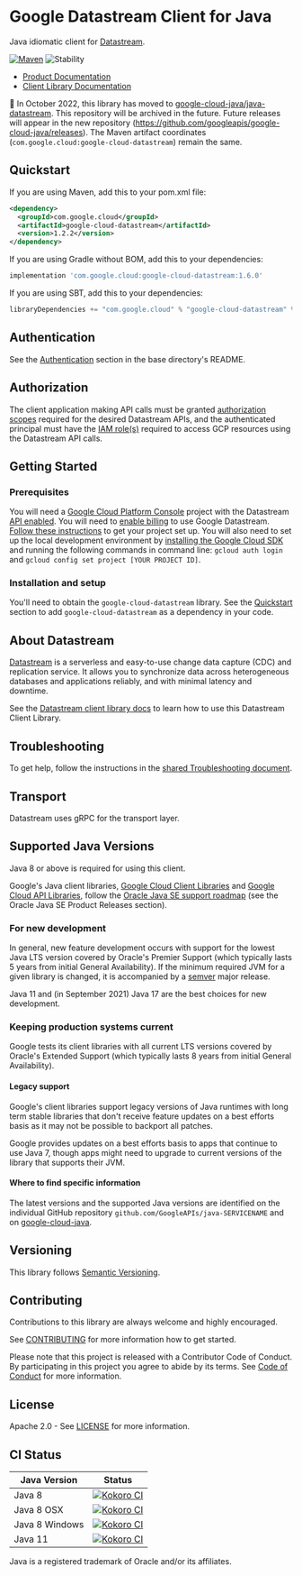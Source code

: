 # Google Datastream Client for Java

Java idiomatic client for [Datastream][product-docs].

[![Maven][maven-version-image]][maven-version-link]
![Stability][stability-image]

- [Product Documentation][product-docs]
- [Client Library Documentation][javadocs]


:bus: In October 2022, this library has moved to
[google-cloud-java/java-datastream](
https://github.com/googleapis/google-cloud-java/tree/main/java-datastream).
This repository will be archived in the future.
Future releases will appear in the new repository (https://github.com/googleapis/google-cloud-java/releases).
The Maven artifact coordinates (`com.google.cloud:google-cloud-datastream`) remain the same.

## Quickstart


If you are using Maven, add this to your pom.xml file:


```xml
<dependency>
  <groupId>com.google.cloud</groupId>
  <artifactId>google-cloud-datastream</artifactId>
  <version>1.2.2</version>
</dependency>

```

If you are using Gradle without BOM, add this to your dependencies:

```Groovy
implementation 'com.google.cloud:google-cloud-datastream:1.6.0'
```

If you are using SBT, add this to your dependencies:

```Scala
libraryDependencies += "com.google.cloud" % "google-cloud-datastream" % "1.6.0"
```

## Authentication

See the [Authentication][authentication] section in the base directory's README.

## Authorization

The client application making API calls must be granted [authorization scopes][auth-scopes] required for the desired Datastream APIs, and the authenticated principal must have the [IAM role(s)][predefined-iam-roles] required to access GCP resources using the Datastream API calls.

## Getting Started

### Prerequisites

You will need a [Google Cloud Platform Console][developer-console] project with the Datastream [API enabled][enable-api].
You will need to [enable billing][enable-billing] to use Google Datastream.
[Follow these instructions][create-project] to get your project set up. You will also need to set up the local development environment by
[installing the Google Cloud SDK][cloud-sdk] and running the following commands in command line:
`gcloud auth login` and `gcloud config set project [YOUR PROJECT ID]`.

### Installation and setup

You'll need to obtain the `google-cloud-datastream` library.  See the [Quickstart](#quickstart) section
to add `google-cloud-datastream` as a dependency in your code.

## About Datastream


[Datastream][product-docs] is a serverless and easy-to-use change data capture (CDC) and replication service. It allows you to synchronize data across heterogeneous databases and applications reliably, and with minimal latency and downtime.

See the [Datastream client library docs][javadocs] to learn how to
use this Datastream Client Library.






## Troubleshooting

To get help, follow the instructions in the [shared Troubleshooting document][troubleshooting].

## Transport

Datastream uses gRPC for the transport layer.

## Supported Java Versions

Java 8 or above is required for using this client.

Google's Java client libraries,
[Google Cloud Client Libraries][cloudlibs]
and
[Google Cloud API Libraries][apilibs],
follow the
[Oracle Java SE support roadmap][oracle]
(see the Oracle Java SE Product Releases section).

### For new development

In general, new feature development occurs with support for the lowest Java
LTS version covered by  Oracle's Premier Support (which typically lasts 5 years
from initial General Availability). If the minimum required JVM for a given
library is changed, it is accompanied by a [semver][semver] major release.

Java 11 and (in September 2021) Java 17 are the best choices for new
development.

### Keeping production systems current

Google tests its client libraries with all current LTS versions covered by
Oracle's Extended Support (which typically lasts 8 years from initial
General Availability).

#### Legacy support

Google's client libraries support legacy versions of Java runtimes with long
term stable libraries that don't receive feature updates on a best efforts basis
as it may not be possible to backport all patches.

Google provides updates on a best efforts basis to apps that continue to use
Java 7, though apps might need to upgrade to current versions of the library
that supports their JVM.

#### Where to find specific information

The latest versions and the supported Java versions are identified on
the individual GitHub repository `github.com/GoogleAPIs/java-SERVICENAME`
and on [google-cloud-java][g-c-j].

## Versioning


This library follows [Semantic Versioning](http://semver.org/).



## Contributing


Contributions to this library are always welcome and highly encouraged.

See [CONTRIBUTING][contributing] for more information how to get started.

Please note that this project is released with a Contributor Code of Conduct. By participating in
this project you agree to abide by its terms. See [Code of Conduct][code-of-conduct] for more
information.


## License

Apache 2.0 - See [LICENSE][license] for more information.

## CI Status

Java Version | Status
------------ | ------
Java 8 | [![Kokoro CI][kokoro-badge-image-2]][kokoro-badge-link-2]
Java 8 OSX | [![Kokoro CI][kokoro-badge-image-3]][kokoro-badge-link-3]
Java 8 Windows | [![Kokoro CI][kokoro-badge-image-4]][kokoro-badge-link-4]
Java 11 | [![Kokoro CI][kokoro-badge-image-5]][kokoro-badge-link-5]

Java is a registered trademark of Oracle and/or its affiliates.

[product-docs]: https://cloud.google.com/datastream/docs
[javadocs]: https://googleapis.dev/java/google-cloud-datastream/latest/index.html
[kokoro-badge-image-1]: http://storage.googleapis.com/cloud-devrel-public/java/badges/java-datastream/java7.svg
[kokoro-badge-link-1]: http://storage.googleapis.com/cloud-devrel-public/java/badges/java-datastream/java7.html
[kokoro-badge-image-2]: http://storage.googleapis.com/cloud-devrel-public/java/badges/java-datastream/java8.svg
[kokoro-badge-link-2]: http://storage.googleapis.com/cloud-devrel-public/java/badges/java-datastream/java8.html
[kokoro-badge-image-3]: http://storage.googleapis.com/cloud-devrel-public/java/badges/java-datastream/java8-osx.svg
[kokoro-badge-link-3]: http://storage.googleapis.com/cloud-devrel-public/java/badges/java-datastream/java8-osx.html
[kokoro-badge-image-4]: http://storage.googleapis.com/cloud-devrel-public/java/badges/java-datastream/java8-win.svg
[kokoro-badge-link-4]: http://storage.googleapis.com/cloud-devrel-public/java/badges/java-datastream/java8-win.html
[kokoro-badge-image-5]: http://storage.googleapis.com/cloud-devrel-public/java/badges/java-datastream/java11.svg
[kokoro-badge-link-5]: http://storage.googleapis.com/cloud-devrel-public/java/badges/java-datastream/java11.html
[stability-image]: https://img.shields.io/badge/stability-stable-green
[maven-version-image]: https://img.shields.io/maven-central/v/com.google.cloud/google-cloud-datastream.svg
[maven-version-link]: https://search.maven.org/search?q=g:com.google.cloud%20AND%20a:google-cloud-datastream&core=gav
[authentication]: https://github.com/googleapis/google-cloud-java#authentication
[auth-scopes]: https://developers.google.com/identity/protocols/oauth2/scopes
[predefined-iam-roles]: https://cloud.google.com/iam/docs/understanding-roles#predefined_roles
[iam-policy]: https://cloud.google.com/iam/docs/overview#cloud-iam-policy
[developer-console]: https://console.developers.google.com/
[create-project]: https://cloud.google.com/resource-manager/docs/creating-managing-projects
[cloud-sdk]: https://cloud.google.com/sdk/
[troubleshooting]: https://github.com/googleapis/google-cloud-common/blob/main/troubleshooting/readme.md#troubleshooting
[contributing]: https://github.com/googleapis/java-datastream/blob/main/CONTRIBUTING.md
[code-of-conduct]: https://github.com/googleapis/java-datastream/blob/main/CODE_OF_CONDUCT.md#contributor-code-of-conduct
[license]: https://github.com/googleapis/java-datastream/blob/main/LICENSE
[enable-billing]: https://cloud.google.com/apis/docs/getting-started#enabling_billing
[enable-api]: https://console.cloud.google.com/flows/enableapi?apiid=datastream.googleapis.com
[libraries-bom]: https://github.com/GoogleCloudPlatform/cloud-opensource-java/wiki/The-Google-Cloud-Platform-Libraries-BOM
[shell_img]: https://gstatic.com/cloudssh/images/open-btn.png

[semver]: https://semver.org/
[cloudlibs]: https://cloud.google.com/apis/docs/client-libraries-explained
[apilibs]: https://cloud.google.com/apis/docs/client-libraries-explained#google_api_client_libraries
[oracle]: https://www.oracle.com/java/technologies/java-se-support-roadmap.html
[g-c-j]: http://github.com/googleapis/google-cloud-java
